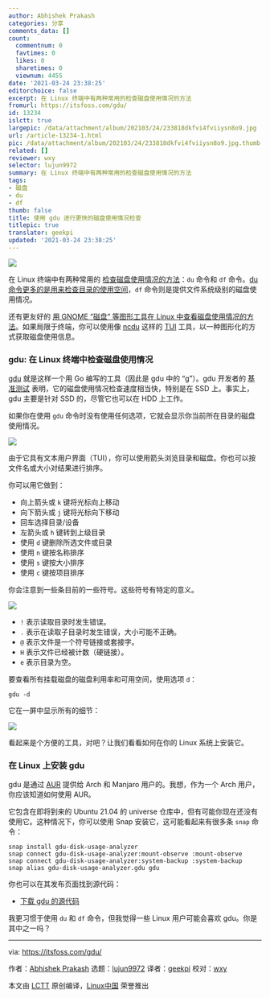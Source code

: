 ```yaml
---
author: Abhishek Prakash
categories: 分享
comments_data: []
count:
  commentnum: 0
  favtimes: 0
  likes: 0
  sharetimes: 0
  viewnum: 4455
date: '2021-03-24 23:38:25'
editorchoice: false
excerpt: 在 Linux 终端中有两种常用的检查磁盘使用情况的方法
fromurl: https://itsfoss.com/gdu/
id: 13234
islctt: true
largepic: /data/attachment/album/202103/24/233818dkfvi4fviiysn8o9.jpg
url: /article-13234-1.html
pic: /data/attachment/album/202103/24/233818dkfvi4fviiysn8o9.jpg.thumb.jpg
related: []
reviewer: wxy
selector: lujun9972
summary: 在 Linux 终端中有两种常用的检查磁盘使用情况的方法
tags:
- 磁盘
- du
- df
thumb: false
title: 使用 gdu 进行更快的磁盘使用情况检查
titlepic: true
translator: geekpi
updated: '2021-03-24 23:38:25'
---
```


![](/data/attachment/album/202103/24/233818dkfvi4fviiysn8o9.jpg)


在 Linux 终端中有两种常用的 [检查磁盘使用情况的方法](https://linuxhandbook.com/df-command/)：`du` 命令和 `df` 命令。[du 命令更多的是用来检查目录的使用空间](https://linuxhandbook.com/find-directory-size-du-command/)，`df` 命令则是提供文件系统级别的磁盘使用情况。


还有更友好的 [用 GNOME “磁盘” 等图形工具在 Linux 中查看磁盘使用情况的方法](https://itsfoss.com/check-free-disk-space-linux/)。如果局限于终端，你可以使用像 [ncdu](https://dev.yorhel.nl/ncdu) 这样的 [TUI](https://itsfoss.com/gui-cli-tui/) 工具，以一种图形化的方式获取磁盘使用信息。


### gdu: 在 Linux 终端中检查磁盘使用情况


[gdu](https://github.com/dundee/gdu) 就是这样一个用 Go 编写的工具（因此是 gdu 中的 “g”）。gdu 开发者的 [基准测试](https://github.com/dundee/gdu#benchmarks) 表明，它的磁盘使用情况检查速度相当快，特别是在 SSD 上。事实上，gdu 主要是针对 SSD 的，尽管它也可以在 HDD 上工作。


如果你在使用 `gdu` 命令时没有使用任何选项，它就会显示你当前所在目录的磁盘使用情况。


![](/data/attachment/album/202103/24/233827bsoqzsu7onk8jb3b.png)


由于它具有文本用户界面（TUI），你可以使用箭头浏览目录和磁盘。你也可以按文件名或大小对结果进行排序。


你可以用它做到：


* 向上箭头或 `k` 键将光标向上移动
* 向下箭头或 `j` 键将光标向下移动
* 回车选择目录/设备
* 左箭头或 `h` 键转到上级目录
* 使用 `d` 键删除所选文件或目录
* 使用 `n` 键按名称排序
* 使用 `s` 键按大小排序
* 使用 `c` 键按项目排序


你会注意到一些条目前的一些符号。这些符号有特定的意义。


![](/data/attachment/album/202103/24/233829jd2z8826u9e9ad4i.png)


* `!` 表示读取目录时发生错误。
* `.` 表示在读取子目录时发生错误，大小可能不正确。
* `@` 表示文件是一个符号链接或套接字。
* `H` 表示文件已经被计数（硬链接）。
* `e` 表示目录为空。


要查看所有挂载磁盘的磁盘利用率和可用空间，使用选项 `d`：



```
gdu -d

```

它在一屏中显示所有的细节：


![](/data/attachment/album/202103/24/233830f9mkzjz6ymm9bfj9.png)


看起来是个方便的工具，对吧？让我们看看如何在你的 Linux 系统上安装它。


### 在 Linux 上安装 gdu


gdu 是通过 [AUR](https://itsfoss.com/aur-arch-linux/) 提供给 Arch 和 Manjaro 用户的。我想，作为一个 Arch 用户，你应该知道如何使用 AUR。


它包含在即将到来的 Ubuntu 21.04 的 universe 仓库中，但有可能你现在还没有使用它。这种情况下，你可以使用 Snap 安装它，这可能看起来有很多条 `snap` 命令：



```
snap install gdu-disk-usage-analyzer
snap connect gdu-disk-usage-analyzer:mount-observe :mount-observe
snap connect gdu-disk-usage-analyzer:system-backup :system-backup
snap alias gdu-disk-usage-analyzer.gdu gdu

```

你也可以在其发布页面找到源代码：


* [下载 gdu 的源代码](https://github.com/dundee/gdu/releases)


我更习惯于使用 `du` 和 `df` 命令，但我觉得一些 Linux 用户可能会喜欢 gdu。你是其中之一吗？




---


via: <https://itsfoss.com/gdu/>


作者：[Abhishek Prakash](https://itsfoss.com/author/abhishek/) 选题：[lujun9972](https://github.com/lujun9972) 译者：[geekpi](https://github.com/geekpi) 校对：[wxy](https://github.com/wxy)


本文由 [LCTT](https://github.com/LCTT/TranslateProject) 原创编译，[Linux中国](https://linux.cn/) 荣誉推出